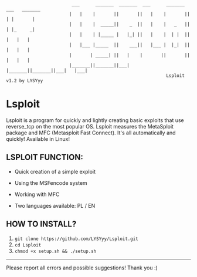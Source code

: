                              ___      _______  _______  ___      _______  ___   _______ 
                            |   |    |       ||       ||   |    |       ||   | |       |
                            |   |    |  _____||    _  ||   |    |   _   ||   | |_     _|
                            |   |    | |_____ |   |_| ||   |    |  | |  ||   |   |   |  
                            |   |___ |_____  ||    ___||   |___ |  |_|  ||   |   |   |  
                            |       | _____| ||   |    |       ||       ||   |   |   |  
                            |_______||_______||___|    |_______||_______||___|   |___|  
                                                                 Lsploit v1.2 by LYSYyy

# Lsploit
Lsploit is a program for quickly and lightly creating basic exploits that use reverse_tcp on the most popular OS. Lsploit measures the MetaSploit package and MFC (Metasploit Fast Connect). It's all automatically and quickly! Available in Linux!

## LSPLOIT FUNCTION:

- Quick creation of a simple exploit

- Using the MSFencode system

- Working with MFC

- Two languages available: PL / EN

## HOW TO INSTALL?

1. ```git clone https://github.com/LYSYyy/Lsploit.git```
2. ```cd Lsploit```
3. ```chmod +x setup.sh && ./setup.sh```

---------------------------------------------------------------

Please report all errors and possible suggestions!
Thank you :)
